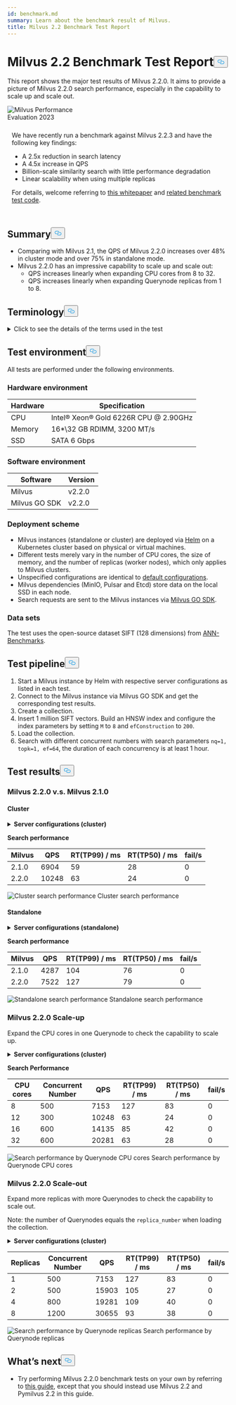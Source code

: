```yaml
---
id: benchmark.md
summary: Learn about the benchmark result of Milvus.
title: Milvus 2.2 Benchmark Test Report
---
```

<h1 id="Milvus-22-Benchmark-Test-Report" class="common-anchor-header">Milvus 2.2 Benchmark Test Report<button data-href="#Milvus-22-Benchmark-Test-Report" class="anchor-icon" translate="no">
      <svg translate="no"
        aria-hidden="true"
        focusable="false"
        height="20"
        version="1.1"
        viewBox="0 0 16 16"
        width="16"
      >
        <path
          fill="#0092E4"
          fill-rule="evenodd"
          d="M4 9h1v1H4c-1.5 0-3-1.69-3-3.5S2.55 3 4 3h4c1.45 0 3 1.69 3 3.5 0 1.41-.91 2.72-2 3.25V8.59c.58-.45 1-1.27 1-2.09C10 5.22 8.98 4 8 4H4c-.98 0-2 1.22-2 2.5S3 9 4 9zm9-3h-1v1h1c1 0 2 1.22 2 2.5S13.98 12 13 12H9c-.98 0-2-1.22-2-2.5 0-.83.42-1.64 1-2.09V6.25c-1.09.53-2 1.84-2 3.25C6 11.31 7.55 13 9 13h4c1.45 0 3-1.69 3-3.5S14.5 6 13 6z"
        ></path>
      </svg>
    </button></h1><p>This report shows the major test results of Milvus 2.2.0. It aims to provide a picture of Milvus 2.2.0 search performance, especially in the capability to scale up and scale out.</p>
<div class="alert note">
  <div style="display: flex;">
      <div style="flex:0.3;">
        <img translate="no" src="https://zilliz.com/images/whitepaper/performance.png" alt="Milvus Performance Evaluation 2023" />
      </div>
  </div>
  <div style="flex:1;padding: 10px;">
    <p>We have recently run a benchmark against Milvus 2.2.3 and have the following key findings:</p>
    <ul>
      <li>A 2.5x reduction in search latency</li>
      <li>A 4.5x increase in QPS</li>
      <li>Billion-scale similarity search with little performance degradation</li>
      <li>Linear scalability when using multiple replicas</li>
    </ul>
    <p>For details, welcome referring to <a href="https://zilliz.com/resources/whitepaper/milvus-performance-benchmark">this whitepaper</a> and <a href="https://github.com/zilliztech/VectorDBBench">related benchmark test code</a>. </p>
  </div>
</div>
<h2 id="Summary" class="common-anchor-header">Summary<button data-href="#Summary" class="anchor-icon" translate="no">
      <svg translate="no"
        aria-hidden="true"
        focusable="false"
        height="20"
        version="1.1"
        viewBox="0 0 16 16"
        width="16"
      >
        <path
          fill="#0092E4"
          fill-rule="evenodd"
          d="M4 9h1v1H4c-1.5 0-3-1.69-3-3.5S2.55 3 4 3h4c1.45 0 3 1.69 3 3.5 0 1.41-.91 2.72-2 3.25V8.59c.58-.45 1-1.27 1-2.09C10 5.22 8.98 4 8 4H4c-.98 0-2 1.22-2 2.5S3 9 4 9zm9-3h-1v1h1c1 0 2 1.22 2 2.5S13.98 12 13 12H9c-.98 0-2-1.22-2-2.5 0-.83.42-1.64 1-2.09V6.25c-1.09.53-2 1.84-2 3.25C6 11.31 7.55 13 9 13h4c1.45 0 3-1.69 3-3.5S14.5 6 13 6z"
        ></path>
      </svg>
    </button></h2><ul>
<li>Comparing with Milvus 2.1, the QPS of Milvus 2.2.0 increases over 48% in cluster mode and over 75% in standalone mode.</li>
<li>Milvus 2.2.0 has an impressive capability to scale up and scale out:
<ul>
<li>QPS increases linearly when expanding CPU cores from 8 to 32.</li>
<li>QPS increases linearly when expanding Querynode replicas from 1 to 8.</li>
</ul></li>
</ul>
<h2 id="Terminology" class="common-anchor-header">Terminology<button data-href="#Terminology" class="anchor-icon" translate="no">
      <svg translate="no"
        aria-hidden="true"
        focusable="false"
        height="20"
        version="1.1"
        viewBox="0 0 16 16"
        width="16"
      >
        <path
          fill="#0092E4"
          fill-rule="evenodd"
          d="M4 9h1v1H4c-1.5 0-3-1.69-3-3.5S2.55 3 4 3h4c1.45 0 3 1.69 3 3.5 0 1.41-.91 2.72-2 3.25V8.59c.58-.45 1-1.27 1-2.09C10 5.22 8.98 4 8 4H4c-.98 0-2 1.22-2 2.5S3 9 4 9zm9-3h-1v1h1c1 0 2 1.22 2 2.5S13.98 12 13 12H9c-.98 0-2-1.22-2-2.5 0-.83.42-1.64 1-2.09V6.25c-1.09.53-2 1.84-2 3.25C6 11.31 7.55 13 9 13h4c1.45 0 3-1.69 3-3.5S14.5 6 13 6z"
        ></path>
      </svg>
    </button></h2><p><details>
<summary>Click to see the details of the terms used in the test</summary>
<table class="terminology">
<thead>
<tr>
<th>Term</th>
<th>Description</th>
</tr>
</thead>
<tbody>
<tr>
<td>nq</td>
<td>Number of vectors to be searched in one search request</td>
</tr>
<tr>
<td>topk</td>
<td>Number of the nearest vectors to be retrieved for each vector (in nq) in a search request</td>
</tr>
<tr>
<td>ef</td>
<td>A search parameter specific to <a href="https://milvus.io/docs/v2.2.x/index.md">HNSW index</a></td>
</tr>
<tr>
<td>RT</td>
<td>Response time from sending the request to receiving the response</td>
</tr>
<tr>
<td>QPS</td>
<td>Number of search requests that are successfully processed per second</td>
</tr>
</tbody>
</table>
</details></p>
<h2 id="Test-environment" class="common-anchor-header">Test environment<button data-href="#Test-environment" class="anchor-icon" translate="no">
      <svg translate="no"
        aria-hidden="true"
        focusable="false"
        height="20"
        version="1.1"
        viewBox="0 0 16 16"
        width="16"
      >
        <path
          fill="#0092E4"
          fill-rule="evenodd"
          d="M4 9h1v1H4c-1.5 0-3-1.69-3-3.5S2.55 3 4 3h4c1.45 0 3 1.69 3 3.5 0 1.41-.91 2.72-2 3.25V8.59c.58-.45 1-1.27 1-2.09C10 5.22 8.98 4 8 4H4c-.98 0-2 1.22-2 2.5S3 9 4 9zm9-3h-1v1h1c1 0 2 1.22 2 2.5S13.98 12 13 12H9c-.98 0-2-1.22-2-2.5 0-.83.42-1.64 1-2.09V6.25c-1.09.53-2 1.84-2 3.25C6 11.31 7.55 13 9 13h4c1.45 0 3-1.69 3-3.5S14.5 6 13 6z"
        ></path>
      </svg>
    </button></h2><p>All tests are performed under the following environments.</p>
<h3 id="Hardware-environment" class="common-anchor-header">Hardware environment</h3><table>
<thead>
<tr><th>Hardware</th><th>Specification</th></tr>
</thead>
<tbody>
<tr><td>CPU</td><td>Intel® Xeon® Gold 6226R CPU @ 2.90GHz</td></tr>
<tr><td>Memory</td><td>16*\32 GB RDIMM, 3200 MT/s</td></tr>
<tr><td>SSD</td><td>SATA 6 Gbps</td></tr>
</tbody>
</table>
<h3 id="Software-environment" class="common-anchor-header">Software environment</h3><table>
<thead>
<tr><th>Software</th><th>Version</th></tr>
</thead>
<tbody>
<tr><td>Milvus</td><td>v2.2.0</td></tr>
<tr><td>Milvus GO SDK</td><td>v2.2.0</td></tr>
</tbody>
</table>
<h3 id="Deployment-scheme" class="common-anchor-header">Deployment scheme</h3><ul>
<li>Milvus instances (standalone or cluster) are deployed via <a href="https://milvus.io/docs/install_standalone-helm.md">Helm</a> on a Kubernetes cluster based on physical or virtual machines.</li>
<li>Different tests merely vary in the number of CPU cores, the size of memory, and the number of replicas (worker nodes), which only applies to Milvus clusters.</li>
<li>Unspecified configurations are identical to <a href="https://github.com/milvus-io/milvus-helm/blob/master/charts/milvus/values.yaml">default configurations</a>.</li>
<li>Milvus dependencies (MinIO, Pulsar and Etcd) store data on the local SSD in each node.</li>
<li>Search requests are sent to the Milvus instances via <a href="https://github.com/milvus-io/milvus-sdk-go/tree/master/tests">Milvus GO SDK</a>.</li>
</ul>
<h3 id="Data-sets" class="common-anchor-header">Data sets</h3><p>The test uses the open-source dataset SIFT (128 dimensions) from <a href="https://github.com/erikbern/ann-benchmarks/#data-sets">ANN-Benchmarks</a>.</p>
<h2 id="Test-pipeline" class="common-anchor-header">Test pipeline<button data-href="#Test-pipeline" class="anchor-icon" translate="no">
      <svg translate="no"
        aria-hidden="true"
        focusable="false"
        height="20"
        version="1.1"
        viewBox="0 0 16 16"
        width="16"
      >
        <path
          fill="#0092E4"
          fill-rule="evenodd"
          d="M4 9h1v1H4c-1.5 0-3-1.69-3-3.5S2.55 3 4 3h4c1.45 0 3 1.69 3 3.5 0 1.41-.91 2.72-2 3.25V8.59c.58-.45 1-1.27 1-2.09C10 5.22 8.98 4 8 4H4c-.98 0-2 1.22-2 2.5S3 9 4 9zm9-3h-1v1h1c1 0 2 1.22 2 2.5S13.98 12 13 12H9c-.98 0-2-1.22-2-2.5 0-.83.42-1.64 1-2.09V6.25c-1.09.53-2 1.84-2 3.25C6 11.31 7.55 13 9 13h4c1.45 0 3-1.69 3-3.5S14.5 6 13 6z"
        ></path>
      </svg>
    </button></h2><ol>
<li>Start a Milvus instance by Helm with respective server configurations as listed in each test.</li>
<li>Connect to the Milvus instance via Milvus GO SDK and get the corresponding test results.</li>
<li>Create a collection.</li>
<li>Insert 1 million SIFT vectors. Build an HNSW index and configure the index parameters by setting <code translate="no">M</code> to <code translate="no">8</code> and <code translate="no">efConstruction</code> to <code translate="no">200</code>.</li>
<li>Load the collection.</li>
<li>Search with different concurrent numbers with search parameters <code translate="no">nq=1, topk=1, ef=64</code>, the duration of each concurrency is at least 1 hour.</li>
</ol>
<h2 id="Test-results" class="common-anchor-header">Test results<button data-href="#Test-results" class="anchor-icon" translate="no">
      <svg translate="no"
        aria-hidden="true"
        focusable="false"
        height="20"
        version="1.1"
        viewBox="0 0 16 16"
        width="16"
      >
        <path
          fill="#0092E4"
          fill-rule="evenodd"
          d="M4 9h1v1H4c-1.5 0-3-1.69-3-3.5S2.55 3 4 3h4c1.45 0 3 1.69 3 3.5 0 1.41-.91 2.72-2 3.25V8.59c.58-.45 1-1.27 1-2.09C10 5.22 8.98 4 8 4H4c-.98 0-2 1.22-2 2.5S3 9 4 9zm9-3h-1v1h1c1 0 2 1.22 2 2.5S13.98 12 13 12H9c-.98 0-2-1.22-2-2.5 0-.83.42-1.64 1-2.09V6.25c-1.09.53-2 1.84-2 3.25C6 11.31 7.55 13 9 13h4c1.45 0 3-1.69 3-3.5S14.5 6 13 6z"
        ></path>
      </svg>
    </button></h2><h3 id="Milvus-220-vs-Milvus-210" class="common-anchor-header">Milvus 2.2.0 v.s. Milvus 2.1.0</h3><h4 id="Cluster" class="common-anchor-header">Cluster</h4><p><details>
<summary><b>Server configurations (cluster)</b></summary>
<code translate="no">yaml queryNode: replicas: 1 resources: limits: cpu: &quot;12.0&quot; memory: 8Gi requests: cpu: &quot;12.0&quot; memory: 8Gi</code>
</details></p>
<p><strong>Search performance</strong></p>
<table>
<thead>
<tr><th>Milvus</th><th>QPS</th><th>RT(TP99) / ms</th><th>RT(TP50) / ms</th><th>fail/s</th></tr>
</thead>
<tbody>
<tr><td>2.1.0</td><td>6904</td><td>59</td><td>28</td><td>0</td></tr>
<tr><td>2.2.0</td><td>10248</td><td>63</td><td>24</td><td>0</td></tr>
</tbody>
</table>
<p>
  <span class="img-wrapper">
    <img translate="no" src="/docs/v2.5.x/assets/cluster_search_performance_210_vs_220.png" alt="Cluster search performance" class="doc-image" id="cluster-search-performance" />
    <span>Cluster search performance</span>
  </span>
</p>
<h4 id="Standalone" class="common-anchor-header">Standalone</h4><p><details>
<summary><b>Server configurations (standalone)</b></summary>
<code translate="no">yaml standalone: replicas: 1 resources: limits: cpu: &quot;12.0&quot; memory: 16Gi requests: cpu: &quot;12.0&quot; memory: 16Gi</code>
</details></p>
<p><strong>Search performance</strong></p>
<table>
<thead>
<tr><th>Milvus</th><th>QPS</th><th>RT(TP99) / ms</th><th>RT(TP50) / ms</th><th>fail/s</th></tr>
</thead>
<tbody>
<tr><td>2.1.0</td><td>4287</td><td>104</td><td>76</td><td>0</td></tr>
<tr><td>2.2.0</td><td>7522</td><td>127</td><td>79</td><td>0</td></tr>
</tbody>
</table>
<p>
  <span class="img-wrapper">
    <img translate="no" src="/docs/v2.5.x/assets/standalone_search_performance_210_vs_220.png" alt="Standalone search performance" class="doc-image" id="standalone-search-performance" />
    <span>Standalone search performance</span>
  </span>
</p>
<h3 id="Milvus-220-Scale-up" class="common-anchor-header">Milvus 2.2.0 Scale-up</h3><p>Expand the CPU cores in one Querynode to check the capability to scale up.</p>
<p><details>
<summary><b>Server configurations (cluster)</b></summary>
<code translate="no">yaml queryNode: replicas: 1 resources: limits: cpu: &quot;8.0&quot; /&quot;12.0&quot; /&quot;16.0&quot; /&quot;32.0&quot; memory: 8Gi requests: cpu: &quot;8.0&quot; /&quot;12.0&quot; /&quot;16.0&quot; /&quot;32.0&quot; memory: 8Gi</code>
</details></p>
<p><strong>Search Performance</strong></p>
<table>
<thead>
<tr><th>CPU cores</th><th>Concurrent Number</th><th>QPS</th><th>RT(TP99) / ms</th><th>RT(TP50) / ms</th><th>fail/s</th></tr>
</thead>
<tbody>
<tr><td>8</td><td>500</td><td>7153</td><td>127</td><td>83</td><td>0</td></tr>
<tr><td>12</td><td>300</td><td>10248</td><td>63</td><td>24</td><td>0</td></tr>
<tr><td>16</td><td>600</td><td>14135</td><td>85</td><td>42</td><td>0</td></tr>
<tr><td>32</td><td>600</td><td>20281</td><td>63</td><td>28</td><td>0</td></tr>
</tbody>
</table>
<p>
  <span class="img-wrapper">
    <img translate="no" src="/docs/v2.5.x/assets/search_performance_by_querynode_cpu_cores.png" alt="Search performance by Querynode CPU cores" class="doc-image" id="search-performance-by-querynode-cpu-cores" />
    <span>Search performance by Querynode CPU cores</span>
  </span>
</p>
<h3 id="Milvus-220-Scale-out" class="common-anchor-header">Milvus 2.2.0 Scale-out</h3><p>Expand more replicas with more Querynodes to check the capability to scale out.</p>
<div class="alert note">
<p>Note: the number of Querynodes equals the <code translate="no">replica_number</code> when loading the collection.</p>
</div>
<p><details>
<summary><b>Server configurations (cluster)</b></summary>
<code translate="no">yaml queryNode: replicas: 1 / 2 / 4 / 8 resources: limits: cpu: &quot;8.0&quot; memory: 8Gi requests: cpu: &quot;8.0&quot; memory: 8Gi</code>
</details></p>
<table>
<thead>
<tr><th>Replicas</th><th>Concurrent Number</th><th>QPS</th><th>RT(TP99) / ms</th><th>RT(TP50) / ms</th><th>fail/s</th></tr>
</thead>
<tbody>
<tr><td>1</td><td>500</td><td>7153</td><td>127</td><td>83</td><td>0</td></tr>
<tr><td>2</td><td>500</td><td>15903</td><td>105</td><td>27</td><td>0</td></tr>
<tr><td>4</td><td>800</td><td>19281</td><td>109</td><td>40</td><td>0</td></tr>
<tr><td>8</td><td>1200</td><td>30655</td><td>93</td><td>38</td><td>0</td></tr>
</tbody>
</table>
<p>
  <span class="img-wrapper">
    <img translate="no" src="/docs/v2.5.x/assets/search_performance_by_querynode_replicas.png" alt="Search performance by Querynode replicas" class="doc-image" id="search-performance-by-querynode-replicas" />
    <span>Search performance by Querynode replicas</span>
  </span>
</p>
<h2 id="Whats-next" class="common-anchor-header">What’s next<button data-href="#Whats-next" class="anchor-icon" translate="no">
      <svg translate="no"
        aria-hidden="true"
        focusable="false"
        height="20"
        version="1.1"
        viewBox="0 0 16 16"
        width="16"
      >
        <path
          fill="#0092E4"
          fill-rule="evenodd"
          d="M4 9h1v1H4c-1.5 0-3-1.69-3-3.5S2.55 3 4 3h4c1.45 0 3 1.69 3 3.5 0 1.41-.91 2.72-2 3.25V8.59c.58-.45 1-1.27 1-2.09C10 5.22 8.98 4 8 4H4c-.98 0-2 1.22-2 2.5S3 9 4 9zm9-3h-1v1h1c1 0 2 1.22 2 2.5S13.98 12 13 12H9c-.98 0-2-1.22-2-2.5 0-.83.42-1.64 1-2.09V6.25c-1.09.53-2 1.84-2 3.25C6 11.31 7.55 13 9 13h4c1.45 0 3-1.69 3-3.5S14.5 6 13 6z"
        ></path>
      </svg>
    </button></h2><ul>
<li>Try performing Milvus 2.2.0 benchmark tests on your own by referring to <a href="https://milvus.io/blog/2022-08-16-A-Quick-Guide-to-Benchmarking-Milvus-2-1.md">this guide</a>, except that you should instead use Milvus 2.2 and Pymilvus 2.2 in this guide.</li>
</ul>
